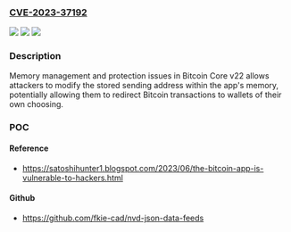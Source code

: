 ### [CVE-2023-37192](https://cve.mitre.org/cgi-bin/cvename.cgi?name=CVE-2023-37192)
![](https://img.shields.io/static/v1?label=Product&message=n%2Fa&color=blue)
![](https://img.shields.io/static/v1?label=Version&message=n%2Fa&color=blue)
![](https://img.shields.io/static/v1?label=Vulnerability&message=n%2Fa&color=brighgreen)

### Description

Memory management and protection issues in Bitcoin Core v22 allows attackers to modify the stored sending address within the app's memory, potentially allowing them to redirect Bitcoin transactions to wallets of their own choosing.

### POC

#### Reference
- https://satoshihunter1.blogspot.com/2023/06/the-bitcoin-app-is-vulnerable-to-hackers.html

#### Github
- https://github.com/fkie-cad/nvd-json-data-feeds


